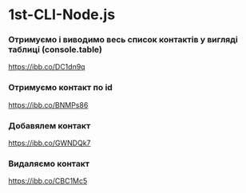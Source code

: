 # 1st-CLI-Node.js

### Отримуємо і виводимо весь список контактів у вигляді таблиці (console.table)

https://ibb.co/DC1dn9q

### Отримуємо контакт по id

https://ibb.co/BNMPs86

### Добавялем контакт

https://ibb.co/GWNDQk7

### Видаляємо контакт

https://ibb.co/CBC1Mc5
